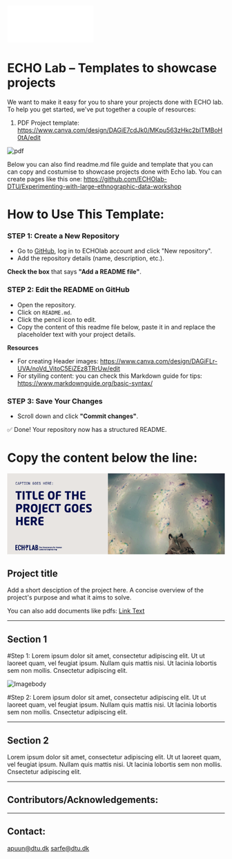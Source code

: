 <img src="Logo_payoff.png" alt="ECHO Lab Banner" width="200">

# ECHO Lab – Templates to showcase projects

We want to make it easy for you to share your projects done with ECHO lab. To help you get started, we've put together a couple of resources:

1. PDF Project template: https://www.canva.com/design/DAGiE7cdJk0/MKpu563zHkc2bITMBoH0tA/edit

<img src="Pdf_example.png" alt="pdf" width="200">

Below you can also find readme.md file guide and template that you can can copy and costumise to showcase projects done with Echo lab. 
You can create pages like this one: https://github.com/ECHOlab-DTU/Experimenting-with-large-ethnographic-data-workshop


# How to Use This Template:  

### STEP 1: Create a New Repository  
- Go to [GitHub](https://github.com), log in to ECHOlab account and click "New repository".  
- Add the repository details (name, description, etc.).  

**Check the box** that says **"Add a README file"**.  

### STEP 2: Edit the README on GitHub  
- Open the repository.  
- Click on `README.md`.  
- Click the pencil icon to edit.
- Copy the content of this readme file below, paste it in and replace the placeholder text with your project details.

**Resources**

- For creating Header images: https://www.canva.com/design/DAGiFLr-UVA/noVd_VitoC5EiZEz8TRrUw/edit
- For styiling content: you can check this Markdown guide for tips: https://www.markdownguide.org/basic-syntax/


### STEP 3: Save Your Changes  
- Scroll down and click **"Commit changes"**.  

✅ Done! Your repository now has a structured README. 


# Copy the content below the line:

![Header](Header_Template.png)

## Project title
Add a short desciption of the project here. A concise overview of the project's purpose and what it aims to solve.

You can also add documents like pdfs: 
[Link Text](Project_Description.pdf)

---  
## Section 1

#Step 1: Lorem ipsum dolor sit amet, consectetur adipiscing elit. Ut ut laoreet quam, vel feugiat ipsum. Nullam quis mattis nisi. Ut lacinia lobortis sem non mollis.  Cnsectetur adipiscing elit. 

![Imagebody](Example_image.JPG)

#Step 2: Lorem ipsum dolor sit amet, consectetur adipiscing elit. Ut ut laoreet quam, vel feugiat ipsum. Nullam quis mattis nisi. Ut lacinia lobortis sem non mollis.  Cnsectetur adipiscing elit. 

---  
## Section 2

Lorem ipsum dolor sit amet, consectetur adipiscing elit. Ut ut laoreet quam, vel feugiat ipsum. Nullam quis mattis nisi. Ut lacinia lobortis sem non mollis.  Cnsectetur adipiscing elit. 

---  
## Contributors/Acknowledgements:


---
## Contact: 

apuun@dtu.dk 
sarfe@dtu.dk



